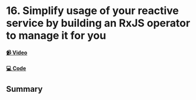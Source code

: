 # 16. Simplify usage of your reactive service by building an RxJS operator to manage it for you

#### [📹 Video]()

#### [💻 Code]()

## Summary

